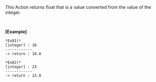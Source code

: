 This Action returns float that is a value converted from the value of the integer.

<br/>

**[Example]**
```
*Ex01)*
[integer] : 10
------------
-> return : 10.0

*Ex02)*
[integer] : 23
------------
-> return : 23.0
```
